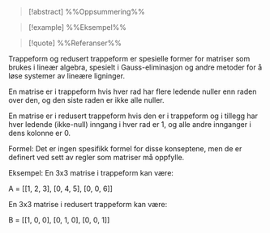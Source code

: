 
> [!abstract] %%Oppsummering%%
> 

> [!example] %%Eksempel%%
> 

> [!quote] %%Referanser%%
>


Trappeform og redusert trappeform er spesielle former for matriser som brukes i lineær algebra, spesielt i Gauss-eliminasjon og andre metoder for å løse systemer av lineære ligninger.

En matrise er i trappeform hvis hver rad har flere ledende nuller enn raden over den, og den siste raden er ikke alle nuller. 

En matrise er i redusert trappeform hvis den er i trappeform og i tillegg har hver ledende (ikke-null) inngang i hver rad er 1, og alle andre innganger i dens kolonne er 0.

Formel: Det er ingen spesifikk formel for disse konseptene, men de er definert ved sett av regler som matriser må oppfylle.

Eksempel: En 3x3 matrise i trappeform kan være:

A = [[1, 2, 3],
     [0, 4, 5],
     [0, 0, 6]]

En 3x3 matrise i redusert trappeform kan være:

B = [[1, 0, 0],
     [0, 1, 0],
     [0, 0, 1]]